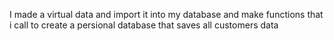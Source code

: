 I made a virtual data and import it into my database and make functions that i call to create a persional database that saves all customers data 

